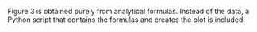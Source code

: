 Figure 3 is obtained purely from analytical formulas. Instead of the data, a Python script that contains the formulas and creates the plot is included.
